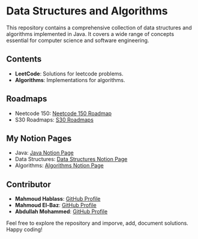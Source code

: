 # Data Structures and Algorithms

This repository contains a comprehensive collection of data structures and algorithms implemented in Java. It covers a wide range of concepts essential for computer science and software engineering.

## Contents

- **LeetCode**: Solutions for leetcode problems.
- **Algorithms**: Implementations for algorithms.

## Roadmaps

- Neetcode 150: [Neetcode 150 Roadmap](https://neetcode.io/roadmap)
- S30 Roadmaps: [S30 Roadmaps](https://docs.google.com/spreadsheets/u/0/d/1O_qwBKEESxXos-4auFjiU56RemuF2Fic--Mm7ABPvHA/htmlview)

## My Notion Pages
- Java: [Java Notion Page](https://walnut-crocus-562.notion.site/Java-4dfb0c26fa904f36b104a006d009c6af?pvs=4)
- Data Structures: [Data Structures Notion Page](https://walnut-crocus-562.notion.site/Data-Structures-a9df3164e6564c97a6277199a470125b?pvs=4)
- Algorithms: [Algorithms Notion Page](https://walnut-crocus-562.notion.site/Algorithms-12a6ce80c316800ea2ceca52df7be04d?pvs=4)

## Contributor

- **Mahmoud Hablass**: [GitHub Profile](https://github.com/MaHmoudHaBlaSs)
- **Mahmoud El-Baz**: [GitHub Profile](https://github.com/MHMOUD-ELBAZ)
- **Abdullah Mohammed**: [GitHub Profile](https://github.com/Abdallahmoh443)

Feel free to explore the repository and imporve, add, document solutions. Happy coding!
